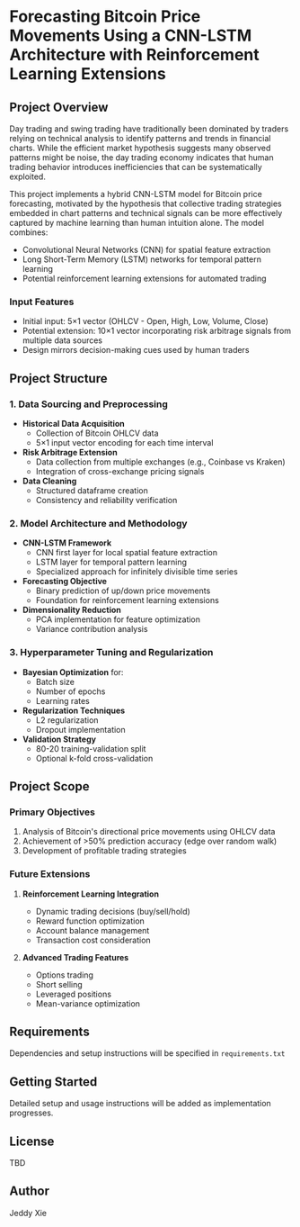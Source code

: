 # Forecasting Bitcoin Price Movements Using a CNN-LSTM Architecture with Reinforcement Learning Extensions

## Project Overview

Day trading and swing trading have traditionally been dominated by traders relying on technical analysis to identify patterns and trends in financial charts. While the efficient market hypothesis suggests many observed patterns might be noise, the day trading economy indicates that human trading behavior introduces inefficiencies that can be systematically exploited.

This project implements a hybrid CNN-LSTM model for Bitcoin price forecasting, motivated by the hypothesis that collective trading strategies embedded in chart patterns and technical signals can be more effectively captured by machine learning than human intuition alone. The model combines:
- Convolutional Neural Networks (CNN) for spatial feature extraction
- Long Short-Term Memory (LSTM) networks for temporal pattern learning
- Potential reinforcement learning extensions for automated trading

### Input Features
- Initial input: 5×1 vector (OHLCV - Open, High, Low, Volume, Close)
- Potential extension: 10×1 vector incorporating risk arbitrage signals from multiple data sources
- Design mirrors decision-making cues used by human traders

## Project Structure

### 1. Data Sourcing and Preprocessing
- **Historical Data Acquisition**
  - Collection of Bitcoin OHLCV data
  - 5×1 input vector encoding for each time interval
- **Risk Arbitrage Extension**
  - Data collection from multiple exchanges (e.g., Coinbase vs Kraken)
  - Integration of cross-exchange pricing signals
- **Data Cleaning**
  - Structured dataframe creation
  - Consistency and reliability verification

### 2. Model Architecture and Methodology
- **CNN-LSTM Framework**
  - CNN first layer for local spatial feature extraction
  - LSTM layer for temporal pattern learning
  - Specialized approach for infinitely divisible time series
- **Forecasting Objective**
  - Binary prediction of up/down price movements
  - Foundation for reinforcement learning extensions
- **Dimensionality Reduction**
  - PCA implementation for feature optimization
  - Variance contribution analysis

### 3. Hyperparameter Tuning and Regularization
- **Bayesian Optimization** for:
  - Batch size
  - Number of epochs
  - Learning rates
- **Regularization Techniques**
  - L2 regularization
  - Dropout implementation
- **Validation Strategy**
  - 80-20 training-validation split
  - Optional k-fold cross-validation

## Project Scope

### Primary Objectives
1. Analysis of Bitcoin's directional price movements using OHLCV data
2. Achievement of >50% prediction accuracy (edge over random walk)
3. Development of profitable trading strategies

### Future Extensions
1. **Reinforcement Learning Integration**
   - Dynamic trading decisions (buy/sell/hold)
   - Reward function optimization
   - Account balance management
   - Transaction cost consideration

2. **Advanced Trading Features**
   - Options trading
   - Short selling
   - Leveraged positions
   - Mean-variance optimization

## Requirements

Dependencies and setup instructions will be specified in `requirements.txt`

## Getting Started

Detailed setup and usage instructions will be added as implementation progresses.

## License

TBD

## Author

Jeddy Xie 